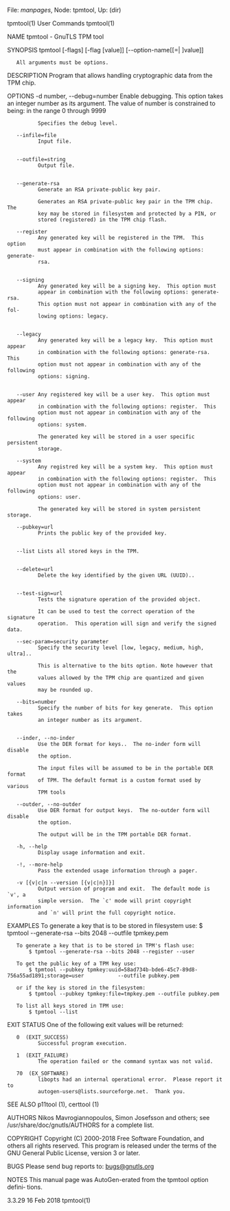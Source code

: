 File: *manpages*,  Node: tpmtool,  Up: (dir)

tpmtool(1)                       User Commands                      tpmtool(1)



NAME
       tpmtool - GnuTLS TPM tool

SYNOPSIS
       tpmtool [-flags] [-flag [value]] [--option-name[[=| ]value]]

       All arguments must be options.


DESCRIPTION
       Program that allows handling cryptographic data from the TPM chip.

OPTIONS
       -d number, --debug=number
              Enable  debugging.   This  option takes an integer number as its
              argument.  The value of number is constrained to being:
                  in the range  0 through 9999

              Specifies the debug level.

       --infile=file
              Input file.


       --outfile=string
              Output file.


       --generate-rsa
              Generate an RSA private-public key pair.

              Generates an RSA private-public key pair in the TPM chip.  The
              key may be stored in filesystem and protected by a PIN, or
              stored (registered) in the TPM chip flash.

       --register
              Any generated key will be registered in the TPM.  This option
              must appear in combination with the following options: generate-
              rsa.


       --signing
              Any generated key will be a signing key.  This option must
              appear in combination with the following options: generate-rsa.
              This option must not appear in combination with any of the fol‐
              lowing options: legacy.


       --legacy
              Any generated key will be a legacy key.  This option must appear
              in combination with the following options: generate-rsa.  This
              option must not appear in combination with any of the following
              options: signing.


       --user Any registered key will be a user key.  This option must appear
              in combination with the following options: register.  This
              option must not appear in combination with any of the following
              options: system.

              The generated key will be stored in a user specific persistent
              storage.

       --system
              Any registred key will be a system key.  This option must appear
              in combination with the following options: register.  This
              option must not appear in combination with any of the following
              options: user.

              The generated key will be stored in system persistent storage.

       --pubkey=url
              Prints the public key of the provided key.


       --list Lists all stored keys in the TPM.


       --delete=url
              Delete the key identified by the given URL (UUID)..


       --test-sign=url
              Tests the signature operation of the provided object.

              It can be used to test the correct operation of the signature
              operation.  This operation will sign and verify the signed data.

       --sec-param=security parameter
              Specify the security level [low, legacy, medium, high, ultra]..

              This is alternative to the bits option. Note however that the
              values allowed by the TPM chip are quantized and given values
              may be rounded up.

       --bits=number
              Specify the number of bits for key generate.  This option takes
              an integer number as its argument.


       --inder, --no-inder
              Use the DER format for keys..  The no-inder form will disable
              the option.

              The input files will be assumed to be in the portable DER format
              of TPM. The default format is a custom format used by various
              TPM tools

       --outder, --no-outder
              Use DER format for output keys.  The no-outder form will disable
              the option.

              The output will be in the TPM portable DER format.

       -h, --help
              Display usage information and exit.

       -!, --more-help
              Pass the extended usage information through a pager.

       -v [{v|c|n --version [{v|c|n}]}]
              Output version of program and exit.  The default mode is `v', a
              simple version.  The `c' mode will print copyright information
              and `n' will print the full copyright notice.

EXAMPLES
       To generate a key that is to be stored in filesystem use:
           $ tpmtool --generate-rsa --bits 2048 --outfile tpmkey.pem

       To generate a key that is to be stored in TPM's flash use:
           $ tpmtool --generate-rsa --bits 2048 --register --user

       To get the public key of a TPM key use:
           $ tpmtool --pubkey tpmkey:uuid=58ad734b-bde6-45c7-89d8-756a55ad1891;storage=user           --outfile pubkey.pem

       or if the key is stored in the filesystem:
           $ tpmtool --pubkey tpmkey:file=tmpkey.pem --outfile pubkey.pem

       To list all keys stored in TPM use:
           $ tpmtool --list

EXIT STATUS
       One of the following exit values will be returned:

       0  (EXIT_SUCCESS)
              Successful program execution.

       1  (EXIT_FAILURE)
              The operation failed or the command syntax was not valid.

       70  (EX_SOFTWARE)
              libopts had an internal operational error.  Please report it to
              autogen-users@lists.sourceforge.net.  Thank you.

SEE ALSO
           p11tool (1), certtool (1)

AUTHORS
       Nikos Mavrogiannopoulos, Simon Josefsson and others; see
       /usr/share/doc/gnutls/AUTHORS for a complete list.

COPYRIGHT
       Copyright (C) 2000-2018 Free Software Foundation, and others all rights
       reserved.  This program is released under the terms of the GNU General
       Public License, version 3 or later.

BUGS
       Please send bug reports to: bugs@gnutls.org

NOTES
       This manual page was AutoGen-erated from the tpmtool option defini‐
       tions.



3.3.29                            16 Feb 2018                       tpmtool(1)
